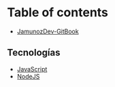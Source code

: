 # Table of contents

* [JamunozDev-GitBook](README.md)

## Tecnologías

* [JavaScript](tecnologias/javascript.md)
* [NodeJS](tecnologias/nodejs.md)
